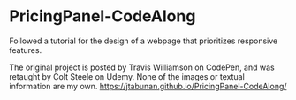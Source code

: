 # PricingPanel-CodeAlong
Followed a tutorial for the design of a webpage that prioritizes responsive features.


The original project is posted by Travis Williamson on CodePen, and was retaught by Colt Steele on Udemy. None of the images or textual information are my own.
https://jtabunan.github.io/PricingPanel-CodeAlong/
